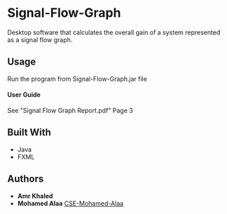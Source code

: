 # Signal-Flow-Graph

Desktop software that calculates the overall gain of a system represented as a signal flow graph.

## Usage

Run the program from Signal-Flow-Graph.jar file

#### User Guide

See "Signal Flow Graph Report.pdf" Page 3


## Built With

* Java
* FXML

## Authors

* **Amr Khaled** []()
* **Mohamed Alaa** [CSE-Mohamed-Alaa](https://github.com/CSE-Mohamed-Alaa)

 

